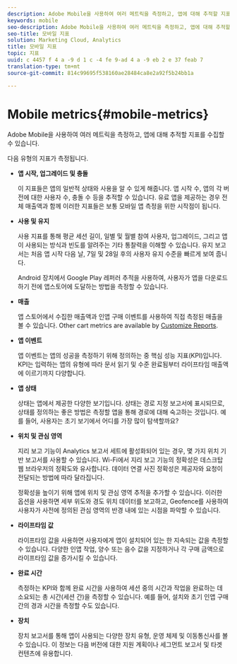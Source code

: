 ```yaml
---
description: Adobe Mobile을 사용하여 여러 메트릭을 측정하고, 앱에 대해 추적할 지표를 수집할 수 있습니다.
keywords: mobile
seo-description: Adobe Mobile을 사용하여 여러 메트릭을 측정하고, 앱에 대해 추적할 지표를 수집할 수 있습니다.
seo-title: 모바일 지표
solution: Marketing Cloud, Analytics
title: 모바일 지표
topic: 지표
uuid: c 4457 f 4 a -9 d 1 c -4 fe 9-ad 4 a -9 eb 2 e 37 feab 7
translation-type: tm+mt
source-git-commit: 814c99695f538160ae28484ca8e2a92f5b24bb1a

---
```



# Mobile metrics{#mobile-metrics}

Adobe Mobile을 사용하여 여러 메트릭을 측정하고, 앱에 대해 추적할 지표를 수집할 수 있습니다.

다음 유형의 지표가 측정됩니다.

* **앱 시작, 업그레이드 및 충돌**

   이 지표들은 앱의 일반적 상태와 사용을 알 수 있게 해줍니다. 앱 시작 수, 앱의 각 버전에 대한 사용자 수, 충돌 수 등을 추적할 수 있습니다. 유료 앱을 제공하는 경우 전체 매출액과 함께 이러한 지표들은 보통 모바일 앱 측정을 위한 시작점이 됩니다.

* **사용 및 유지**

   사용 지표를 통해 평균 세션 길이, 일별 및 월별 참여 사용자, 업그레이드, 그리고 앱이 사용되는 방식과 빈도를 알려주는 기타 통찰력을 이해할 수 있습니다. 유지 보고서는 처음 앱 시작 다음 날, 7일 및 28일 후의 사용자 유지 수준을 빠르게 보여 줍니다.

   Android 장치에서 Google Play 레퍼러 추적을 사용하여, 사용자가 앱을 다운로드하기 전에 앱스토어에 도달하는 방법을 측정할 수 있습니다.

* **매출**

   앱 스토어에서 수집한 매출액과 인앱 구매 이벤트를 사용하여 직접 측정된 매출을 볼 수 있습니다. Other cart metrics are available by [Customize Reports](/help/using/usage/reports-customize/reports-customize.md).

* **앱 이벤트**

   앱 이벤트는 앱의 성공을 측정하기 위해 정의하는 중 핵심 성능 지표(KPI)입니다. KPI는 입력하는 앱의 유형에 따라 문서 읽기 및 수준 완료됨부터 라이프타임 매출액에 이르기까지 다양합니다.

* **앱 상태**

   상태는 앱에서 제공한 다양한 보기입니다. 상태는 경로 지정 보고서에 표시되므로, 상태를 정의하는 좋은 방법은 측정할 앱을 통해 경로에 대해 숙고하는 것입니다. 예를 들어, 사용자는 초기 보기에서 어디를 가장 많이 탐색할까요?

* **위치 및 관심 영역**

   지리 보고 기능이 Analytics 보고서 세트에 활성화되어 있는 경우, 몇 가지 위치 기반 보고서를 사용할 수 있습니다. Wi-Fi에서 지리 보고 기능의 정확성은 데스크탑 웹 브라우저의 정확도와 유사합니다. 데이터 연결 사진 정확성은 제공자와 요청이 전달되는 방법에 따라 달라집니다.

   정확성을 높이기 위해 앱에 위치 및 관심 영역 추적을 추가할 수 있습니다. 이러한 옵션을 사용하면 세부 위도와 경도 위치 데이터를 보고하고, Geofence를 사용하여 사용자가 사전에 정의된 관심 영역의 반경 내에 있는 시점을 파악할 수 있습니다.

* **라이프타임 값**

   라이프타임 값을 사용하면 사용자에게 앱이 설치되어 있는 한 지속되는 값을 측정할 수 있습니다. 다양한 인앱 작업, 양수 또는 음수 값을 지정하거나 각 구매 금액으로 라이프타임 값을 증가시킬 수 있습니다.

* **완료 시간**

   측정하는 KPI와 함께 완료 시간을 사용하여 세션 중의 시간과 작업을 완료하는 데 소요되는 총 시간(세션 간)을 측정할 수 있습니다. 예를 들어, 설치와 초기 인앱 구매 간의 경과 시간을 측정할 수도 있습니다.

* **장치**

   장치 보고서를 통해 앱이 사용되는 다양한 장치 유형, 운영 체제 및 이동통신사를 볼 수 있습니다. 이 정보는 다음 버전에 대한 지원 계획이나 세그먼트 보고서 및 타겟 컨텐츠에 유용합니다.
